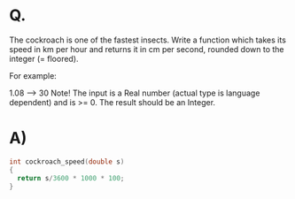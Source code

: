 # Q.
The cockroach is one of the fastest insects. Write a function which takes its speed in km per hour and returns it in cm per second, rounded down to the integer (= floored).

For example:

1.08 --> 30
Note! The input is a Real number (actual type is language dependent) and is >= 0. The result should be an Integer.

# A)
```c
int cockroach_speed(double s)
{
  return s/3600 * 1000 * 100;
}
